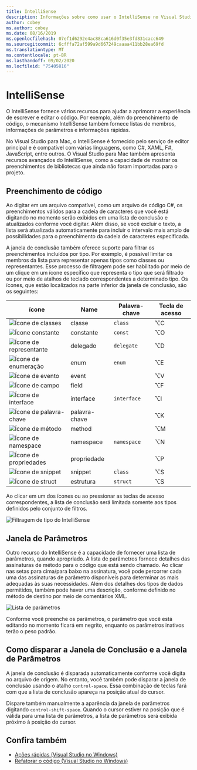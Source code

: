```yaml
---
title: IntelliSense
description: Informações sobre como usar o IntelliSense no Visual Studio para Mac
author: cobey
ms.author: cobey
ms.date: 08/16/2019
ms.openlocfilehash: 07ef1d6292e4ac88ca616d0f35e3fd831cacc649
ms.sourcegitcommit: 6cfffa72af599a9d667249caaaa411bb28ea69fd
ms.translationtype: MT
ms.contentlocale: pt-BR
ms.lasthandoff: 09/02/2020
ms.locfileid: "75405816"
---
```

# <a name="intellisense"></a>IntelliSense

O IntelliSense fornece vários recursos para ajudar a aprimorar a experiência de escrever e editar o código. Por exemplo, além do preenchimento de código, o mecanismo IntelliSense também fornece listas de membros, informações de parâmetros e informações rápidas.

No Visual Studio para Mac, o IntelliSense é fornecido pelo serviço de editor principal e é compatível com várias linguagens, como C#, XAML, F#, JavaScript, entre outros. O Visual Studio para Mac também apresenta recursos avançados do IntelliSense, como a capacidade de mostrar os preenchimentos de bibliotecas que ainda não foram importadas para o projeto.

## <a name="code-completion"></a>Preenchimento de código

Ao digitar em um arquivo compatível, como um arquivo de código C#, os preenchimentos válidos para a cadeia de caracteres que você está digitando no momento serão exibidos em uma lista de conclusão e atualizados conforme você digitar. Além disso, se você excluir o texto, a lista será atualizada automaticamente para incluir o intervalo mais amplo de possibilidades para o preenchimento da cadeia de caracteres especificada. 

A janela de conclusão também oferece suporte para filtrar os preenchimentos incluídos por tipo. Por exemplo, é possível limitar os membros da lista para representar apenas tipos como classes ou representantes. Esse processo de filtragem pode ser habilitado por meio de um clique em um ícone específico que representa o tipo que será filtrado ou por meio de atalhos de teclado correspondentes a determinado tipo. Os ícones, que estão localizados na parte inferior da janela de conclusão, são os seguintes:

| ícone                         | Name          | Palavra-chave    | Tecla de acesso |
| -----------------------------|---------------| -----------|--------|
| ![Ícone de classes](media/classes-icon.png)  | classe         | `class`    |  ⌥C
| ![Ícone constante](media/constant-icon.png) | constante      | `const`    |  ⌥O
| ![Ícone de representante](media/delegate-icon.png) | delegado      | `delegate` |  ⌥D
| ![Ícone de enumeração](media/enums-icon.png)    | enum          | `enum`     |  ⌥E
| ![Ícone de evento](media/event-icon.png)    | event         |            |  ⌥V
| ![Ícone de campo](media/fields-icon.png)   | field         |            |  ⌥F
| ![Ícone de interface](media/interface-icon.png)| interface     | `interface`|  ⌥I
| ![Ícone de palavra-chave](media/keyword-icon.png)  | palavra-chave       |            |  ⌥K
| ![Ícone de método](media/method-icon.png)   | method        |            |  ⌥M
| ![Ícone de namespace](media/namespace-icon.png)| namespace     | `namespace`|  ⌥N
| ![Ícone de propriedades](media/props-icon.png)    | propriedade      |            |  ⌥P
| ![Ícone de snippet](media/snippet-icon.png)  | snippet       | `class`    |  ⌥S
| ![Ícone de struct](media/struct-icon.png)   | estrutura     | `struct`   |  ⌥S

Ao clicar em um dos ícones ou ao pressionar as teclas de acesso correspondentes, a lista de conclusão será limitada somente aos tipos definidos pelo conjunto de filtros.  

![Filtragem de tipo do IntelliSense](media/intellisense-typefiltering.gif)

## <a name="parameter-window"></a>Janela de Parâmetros

Outro recurso do IntelliSense é a capacidade de fornecer uma lista de parâmetros, quando apropriado. A lista de parâmetros fornece detalhes das assinaturas de método para o código que está sendo chamado. Ao clicar nas setas para cima/para baixo na assinatura, você pode percorrer cada uma das assinaturas de parâmetro disponíveis para determinar as mais adequadas às suas necessidades. Além dos detalhes dos tipos de dados permitidos, também pode haver uma descrição, conforme definido no método de destino por meio de comentários XML.

![Lista de parâmetros](media/intellisense-parameter.png)

Conforme você preenche os parâmetros, o parâmetro que você está editando no momento ficará em negrito, enquanto os parâmetros inativos terão o peso padrão. 


## <a name="triggering-completion-window-and-parameter-window"></a>Como disparar a Janela de Conclusão e a Janela de Parâmetros

A janela de conclusão é disparada automaticamente conforme você digita no arquivo de origem. No entanto, você também pode disparar a janela de conclusão usando o atalho `control-space`. Essa combinação de teclas fará com que a lista de conclusão apareça na posição atual do cursor. 

Dispare também manualmente a aparência da janela de parâmetros digitando `control-shift-space`. Quando o cursor estiver na posição que é válida para uma lista de parâmetros, a lista de parâmetros será exibida próximo à posição do cursor.

## <a name="see-also"></a>Confira também

- [Ações rápidas (Visual Studio no Windows)](/visualstudio/ide/quick-actions)
- [Refatorar o código (Visual Studio no Windows)](/visualstudio/ide/refactoring-in-visual-studio)
